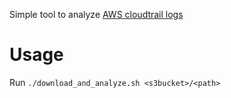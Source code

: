 Simple tool to analyze [AWS cloudtrail logs](https://docs.aws.amazon.com/awscloudtrail/latest/userguide/cloudtrail-log-file-examples.html)

# Usage

Run `./download_and_analyze.sh <s3bucket>/<path>`
